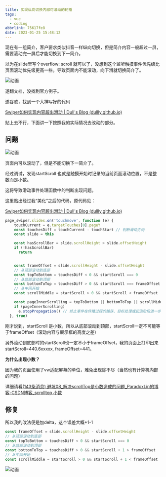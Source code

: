 ```yaml
---
title: 实现纵向切换内部可滚动的轮播
tags:
  - vue
  - coding
abbrlink: 75617fe8
date: 2023-01-25 15:48:12
---
```


现在有一组简介，客户要求类似抖音一样纵向切换，但是简介内容一般超过一屏，需要滚动完一屏后才能切换到下一简介。

<!--more-->

以为在slide里写个overflow: scroll 就可以了，没想到这个监听触摸事件优先级比页面滚动优先级更高一些。导致页面内不能滚动，向下滑就切换简介了。

![动画](实现纵向切换内部可滚动的轮播/动画.gif)

遂翻文档，没找到官方例子。

遂谷歌，找到一个大神写好的代码

[Swiper如何实现内容超出滑动 | Dull's Blog (dullly.github.io)](https://dullly.github.io/2017/09/07/swiper_flow/)

贴上去不行，下面讲一下按照我的实际情况去改动的部分。

## 问题



![动画](实现纵向切换内部可滚动的轮播/动画-1674633797188.gif)

页面内可以滚动了，但是不能切换下一简介了。

经过调试，发现startScroll 也就是触摸开始时记录的当前页面滚动位置，不是整数而是小数。

这将导致滑动事件处理函数中的判断出现问题。

这里贴出经过我“美化”之后的代码，原代码见：

[Swiper如何实现内容超出滑动 | Dull's Blog (dullly.github.io)](https://dullly.github.io/2017/09/07/swiper_flow/)

```javascript
page_swiper.slides.on('touchmove', function (e) {
    touchCurrent = e.targetTouches[0].pageY
    const touchesDiff = touchCurrent - touchStart // 判断滑动方向
    const slide = this

    const hasScrollBar = slide.scrollHeight > slide.offsetHeight
    if (!hasScrollBar)
      return


    const frameOffset = slide.scrollHeight - slide.offsetHeight
    // 从顶部滚动到底部
    const topToBottom = touchesDiff < 0 && startScroll === 0
    // 从底部滚动到顶部
    const bottomToTop = touchesDiff > 0 && startScroll === frameOffset
    // 从中间开始
    const scrollMiddle = startScroll > 0 && startScroll < frameOffset

    const pageInnerScrolling = topToBottom || bottomToTop || scrollMiddle
    if (pageInnerScrolling)
      e.stopPropagation() // 终止事件在传播过程的捕获、目标处理或起泡阶段进一步传播。
  }, true)
```

刚才说到，startScroll 是小数，所以从底部滚动到顶部，startScroll一定不可能等于frameOffset（滚动内容与展示框的高度之差）

另外滚动到底部时的startScroll也一定不小于frameOffset，我的页面上打印出来startScroll=440.6xxxxx, frameOffset=441。

**为什么出现小数？**

因为我的页面使用了vw适配屏幕的单位，难免出现除不尽（当然也有计算机内部的问题）

详细请看[(143条消息) 避坑08_解决scrollTop是小数造成的问题_ParadoxLin的博客-CSDN博客_scrolltop 小数](https://blog.csdn.net/linxwx/article/details/118254622)

## 修复

所以我的改法便是加delta，这个误差大概+1-1

```javascript
const frameOffset = slide.scrollHeight - slide.offsetHeight
// 从顶部滚动到底部
const topToBottom = touchesDiff < 0 && startScroll === 0
// 从底部滚动到顶部
const bottomToTop = touchesDiff > 0 && startScroll + 1 > frameOffset
// 从中间开始
const scrollMiddle = startScroll > 0 && startScroll + 1 < frameOffset
```

![动画](实现纵向切换内部可滚动的轮播/动画-1674638913017.gif)